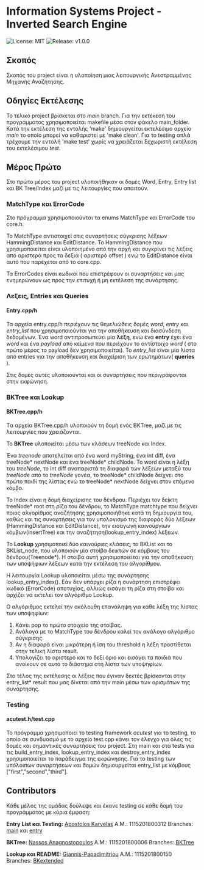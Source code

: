 
# Information Systems Project - Inverted Search Engine
![License: MIT](https://img.shields.io/badge/License-MIT-blue.svg)
![Release: v1.0.0](https://img.shields.io/github/v/release/nassosanagn/Vaccine-Monitor-App?include_prereleases)


## Σκοπός

Σκοπός του project είναι η υλοποίηση μιας λειτουργικής Ανεστραμμένης Μηχανής Αναζήτησης. 

## Οδηγίες Εκτέλεσης

Το τελικό project βρίσκεται στο *main* branch. Για την εκτέκεση του προγράμματος χρησιμοποιείται makefile μέσα στον φάκελο main_folder. Κατά την εκτέλεση της εντολής 'make' δημιουργείται εκτελέσιμο αρχείο *main* το οποίο μπορεί να καθαριστεί με 'make clean'. Για το testing απλά τρέχουμε την εντολή 'make test' χωρίς να χρειάζεται ξεχωριστή εκτέλεση του εκτελέσιμου *test*.

## Μέρος Πρώτο

Στο πρώτο μέρος του project υλοποιήθηκαν οι δομές Word, Entry, Entry list και BK Tree/Index μαζί με τις λειτουργίες που απαιτούν.

### MatchType και ErrorCode

Στο πρόγραμμα χρησιμοποιούνται τα enums MatchType και ErrorCode του core.h. 

To MatchType αντιστοιχεί στις συναρτήσεις σύγκρισης λέξεων HammingDistance και EditDistance. Το HammingDistance που χρησιμοποιείται είναι υλοποιημένο από την αρχή και συγκρίνει τις λέξεις από αριστερά προς τα δεξιά ( αριστερό offset ) ενώ το EditDistance είναι αυτό που παρέχεται από το core.cpp.

Τα ErrorCodes είναι κωδικοί που επιστρέφουν οι συναρτήσεις και μας ενημερώνουν ως προς την επιτυχή ή μη εκτέλεση της συνάρτησης. 

### Λεξεις, Entries και Queries

#### Entry.cpp/h

Τα αρχεία entry.cpp/h περιέχουν τις θεμελιώδεις δομές *word*, *entry* και *entry_list* που χρησιμοποιούνται για την αποθήκευση και διασύνδεση δεδομένων. Ένα word αντιπροσωπεύει μία **λέξη**, ενώ ένα **entry** έχει ένα *word* και ένα *payload* από κείμενα που περιέχουν το αντίστοιχο *word* ( στο πρώτο μέρος το payload δεν χρησιμοποιείται). Το *entry_list* είναι μία λίστα από entries για την αποθήκευση και διαχείριση των ερωτημάτων( **queries** ). 

Στις δομές αυτές υλοποιούνται και οι συναρτήσεις που περιγράφονται στην εκφώνηση.

### BKTree και Lookup

#### BKTree.cpp/h

Tα αρχεία BKTree.cpp/h υλοποιούν τη δομή ενός BKTree, μαζί με τις λειτουργίες που χρειάζονται. 

Το **BKTree** υλοποιείται μέσω των κλάσεων treeNode και Index. 

Ένα *treenode* αποτελείται από ένα word myString, ένα int diff, ένα treeNode* nextNode και ένα treeNode* childNode. Το word είναι η λέξη του *treeNode*, το int diff αναπαριστά τη διαφορά των λέξεων μεταξύ του *treeNode* από το *treeNode* γονέα, το treeNode* childNode δείχνει στο πρώτο παιδί της λίστας ενώ το treeNode* nextNode δείχνει στον επόμενο κόμβο. 

Το Index είναι η δομή διαχείρισης του δένδρου. Περιέχει τον δείκτη treeNode* root στη ρίζα του δένδρου, το MatchType matchtype που δείχνει ποιος αλγορίθμος αναζήτησης χρησιμοποιήθηκε κατά τη δημιουργία του, καθώς και τις συναρτήσεις για τον υπολογισμό της διαφοράς δύο λέξεων (HammingDistance και EditDistance), την εισαγωγή καινούργιων κόμβων(insertTree) και την αναζήτηση(lookup_entry_index) λέξεων.

Το **Lookup** χρησιμοποιεί δύο καινούριες κλάσεις, το BKList και το BKList_node, που υλοποιούν μία στοίβα δεικτών σε κόμβους του δένδρου(Treenode*). Η στοίβα αυτή χρησιμοποιείται για την αποθήκευση των υποψήφιων λέξεων κατά την εκτέλεση του αλγορίθμου.

Η λειτουργία Lookup υλοποιείται μέσω της συνάρτησης lookup_entry_index(). Εάν δεν υπάρχει ρίζα η συνάρτηση επιστρέφει κωδικό (ErrorCode) αποτυχίας, αλλιώς εισάγει τη ρίζα στη στοίβα και αρχίζει να εκτελεί τον αλγόριθμο Lookup. 

Ο αλγόριθμος εκτελεί την ακόλουθη επανάληψη για κάθε λέξη της λίστας των υποψηφίων: 

1. Κάνει pop το πρώτο στοιχείο της στοίβας.
2. Ανάλογα με το MatchType του δένδρου καλεί τον ανάλογο αλγόριθμο σύγκρισης.
3. Αν η διαφορά είναι μικρότερη ή ίση του threshold η λέξη προστίθεται στην τελική λίστα result.
4. Υπολογίζει το αριστερό και το δεξί όριο και εισάγει τα παιδιά που ανοίκουν σε αυτό το διάστημα στη λίστα των υποψηφίων. 

Στο τέλος της εκτέλεσης οι λέξεις που έγιναν δεκτές βρίσκονται στην entry_list* result που μας δίνεται από την main μέσω των ορισμάτων της συνάρτησης.

### Testing

#### acutest.h/test.cpp

Το πρόγραμμα χρησιμοποιεί το testing framework *acutest* για το testing, το οποίο σε συνδυασμό με το αρχείο test.cpp κάνει τον έλεγχο για όλες τις δομές και σημαντικές συναρτήσεις του project. Στη main και στα tests για τις build_entry_index, lookup_entry_index και destroy_entry_index χρησιμοποιείται το παράδειγμα της εκφώνησης. Για το testing των υπόλοιπων συναρτήσεων και δομών δημιουργείται entry_list με κόμβους ["first","second","third"].

## Contributors

Κάθε μέλος της ομάδας δούλεψε και έκανε testing σε κάθε δομή του προγράμματος με κύρια έμφαση:

**Entry List και Testing:** [Apostolos Karvelas](https://github.com/TollisK) A.M.: 1115201800312 Branches: [main](https://github.com/nassosanagn/Inverted-Search-Engine/tree/main) και [entry](https://github.com/nassosanagn/Inverted-Search-Engine/tree/entry)

**BKTree:** [Nassos Anagnostopoulos](https://github.com/nassosanagn) A.M.: 1115201800006 Branches: [BKTree](https://github.com/nassosanagn/Inverted-Search-Engine/tree/BKTree)

**Lookup και README:** [Giannis-Papadimitriou](https://github.com/Giannis-Papadimitriou) A.M.: 1115201800150 Branches: [BKextended](https://github.com/nassosanagn/Inverted-Search-Engine/tree/BKextended)


